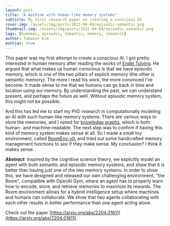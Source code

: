 ```yaml
---
layout: post
title: "A machine with human-like memory systems"
subtitle: My first research paper on creating a conscious AI 
cover-img: /assets/img/posts/2022-04-04/episodic-semantic.png
thumbnail-img: /assets/img/posts/2022-04-04/episodic-semantic.png
tags: [humemai, episodic, semantic, memory, research]
author: Taewoon Kim
mathjax: true
---
```


This paper was my first attempt to create a conscious AI. I got pretty interested in
human memory after reading the works of [Endel
Tulving](https://scholar.google.com/citations?user=OxmLLMEAAAAJ&hl=en). He argued that
what makes us human conscious is that we have episodic memory, which is one of the two
pillars of explicit memory (the other is semantic memory). The more I read his work, the
more convinced I've become. It made sense to me that we humans can go back in time and
location using our memory. By understanding the past, we can understand present, and
perhaps the future as well. Without episodic memory system, this might not be possible.

And this has led me to start my PhD research in computationally modeling an AI with such
human-like memory systems. There are various ways to store the memories, and I opted for
[knowledge graphs](https://arxiv.org/abs/2003.02320), which is both human- and
machine-readable. The next step was to confirm if having this kind of memory system
makes sense at all. So I made a small toy environment, called
[RoomEnv-v0](https://github.com/humemai/room-env), and tried out some handcrafted memory
management functions to see if they make sense. My conclusion? I think it makes sense.

***Abstract***: Inspired by the cognitive science theory, we explicitly model an agent with both semantic and episodic memory systems, and show that it is better than having just one of the two memory systems. In order to show this, we have designed and released our own challenging environment, "the Room", compatible with OpenAI Gym, where an agent has to properly learn how to encode, store, and retrieve memories to maximize its rewards. The Room environment allows for a hybrid intelligence setup where machines and humans can collaborate. We show that two agents collaborating with each other results in better performance than one agent acting alone.

Check out the paper
[https://arxiv.org/abs/2204.01611](https://arxiv.org/abs/2204.01611).
